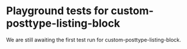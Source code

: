 # Playground tests for custom-posttype-listing-block
We are still awaiting the first test run for custom-posttype-listing-block.
